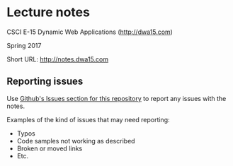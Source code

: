# Lecture notes
CSCI E-15 Dynamic Web Applications (<http://dwa15.com>)

Spring 2017

Short URL: <http://notes.dwa15.com>

## Reporting issues
Use [Github's Issues section for this repository](https://github.com/susanBuck/dwa15-spring17-notes/issues) to report any issues with the notes.

Examples of the kind of issues that may need reporting:
+ Typos
+ Code samples not working as described
+ Broken or moved links
+ Etc.
